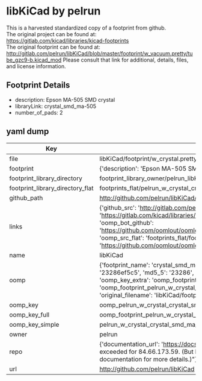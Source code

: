 # libKiCad by pelrun  
This is a harvested standardized copy of a footprint from github.  
The original project can be found at:  
https://gitlab.com/kicad/libraries/kicad-footprints  
The original footprint can be found at:
http://gitlab.com/pelrun/libKiCad/blob/master/footprint/w_vacuum.pretty/tube_gzc9-b.kicad_mod
Please consult that link for additional, details, files, and license information.  
## Footprint Details
* description: Epson MA-505 SMD crystal  
* libraryLink: crystal_smd_ma-505  
* number_of_pads: 2  
## yaml dump  
| Key | Value |  
| --- | --- |  
| file | libKiCad/footprint/w_crystal.pretty/crystal_smd_ma-505.kicad_mod |  
| footprint | {'description': 'Epson MA-505 SMD crystal', 'libraryLink': 'crystal_smd_ma-505', 'number_of_pads': 2} |  
| footprint_library_directory | footprint_library_owner/pelrun_libKiCad |  
| footprint_library_directory_flat | footprints_flat/pelrun_w_crystal_crystal_smd_ma_505/working |  
| github_path | http://github.com/pelrun/libKiCad/blob/master/footprint/w_crystal.pretty/crystal_smd_ma-505.kicad_mod |  
| links | {'github_src': 'http://gitlab.com/pelrun/libKiCad/blob/master/footprint/w_vacuum.pretty/tube_gzc9-b.kicad_mod', 'github_src_repo': 'https://gitlab.com/kicad/libraries/kicad-footprints', 'oomp_bot': 'footprints/pelrun_w_crystal_crystal_smd_ma_505/working', 'oomp_bot_github': 'https://github.com/oomlout/oomlout_oomp_footprint_bot/tree/main/footprints/pelrun_w_crystal_crystal_smd_ma_505/working', 'oomp_src_flat': 'footprints_flat/footprints_flat/pelrun_w_crystal_crystal_smd_ma_505/working', 'oomp_src_flat_github': 'https://github.com/oomlout/oomlout_oomp_footprint_src/tree/main/footprints_flat/pelrun_w_crystal_crystal_smd_ma_505/working'} |  
| name | libKiCad |  
| oomp | {'footprint_name': 'crystal_smd_ma_505', 'library_name': 'w_crystal', 'md5': '23286ef5c5fa16ca050e6279b02f36e5', 'md5_10': '23286ef5c5', 'md5_5': '23286', 'md5_6': '23286e', 'oomp_key': 'oomp_pelrun_w_crystal_crystal_smd_ma_505', 'oomp_key_extra': 'oomp_footprint_pelrun_w_crystal_crystal_smd_ma_505', 'oomp_key_full': 'oomp_footprint_pelrun_w_crystal_crystal_smd_ma_505_23286e', 'oomp_key_simple': 'pelrun_w_crystal_crystal_smd_ma_505', 'original_filename': 'libKiCad/footprint/w_crystal.pretty/crystal_smd_ma-505.kicad_mod', 'owner_name': 'pelrun'} |  
| oomp_key | oomp_pelrun_w_crystal_crystal_smd_ma_505 |  
| oomp_key_full | oomp_footprint_pelrun_w_crystal_crystal_smd_ma_505 |  
| oomp_key_simple | pelrun_w_crystal_crystal_smd_ma_505 |  
| owner | pelrun |  
| repo | {'documentation_url': 'https://docs.github.com/rest/overview/resources-in-the-rest-api#rate-limiting', 'message': "API rate limit exceeded for 84.66.173.59. (But here's the good news: Authenticated requests get a higher rate limit. Check out the documentation for more details.)"} |  
| url | http://github.com/pelrun/libKiCad |  

